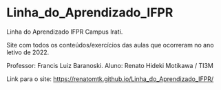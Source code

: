 # Linha_do_Aprendizado_IFPR
Linha do Aprendizado IFPR Campus Irati.

Site com todos os conteúdos/exercícios das aulas que ocorreram no ano letivo de 2022.

Professor: Francis Luiz Baranoski.
Aluno: Renato Hideki Motikawa / TI3M

Link para o site: https://renatomtk.github.io/Linha_do_Aprendizado_IFPR/
